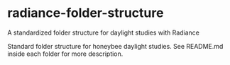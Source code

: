 # radiance-folder-structure

A standardized folder structure for daylight studies with Radiance

Standard folder structure for honeybee daylight studies. See README.md inside each folder for more description.
